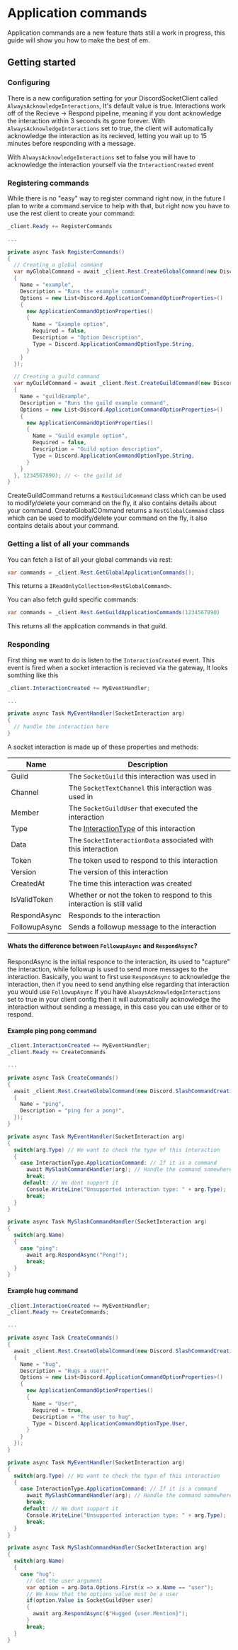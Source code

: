 # Application commands

Application commands are a new feature thats still a work in progress, this guide will show you how to make the best of em.




## Getting started

### Configuring

There is a new configuration setting for your DiscordSocketClient called `AlwaysAcknowledgeInteractions`, It's default value is true. 
Interactions work off of the Recieve -> Respond pipeline, meaning if you dont acknowledge the interaction within 3 seconds its gone forever.
With `AlwaysAcknowledgeInteractions` set to true, the client will automatically acknowledge the interaction as its recieved, 
letting you wait up to 15 minutes before responding with a message.

With `AlwaysAcknowledgeInteractions` set to false you will have to acknowledge the interaction yourself via the `InteractionCreated` event

### Registering commands

While there is no "easy" way to register command right now, in the future I plan to write a command service to help with that, but right now you have to use the rest
client to create your command:

```cs
_client.Ready += RegisterCommands

...

private async Task RegisterCommands()
{
  // Creating a global command
  var myGlobalCommand = await _client.Rest.CreateGlobalCommand(new Discord.SlashCommandCreationProperties()
  {
    Name = "example",
    Description = "Runs the example command",
    Options = new List<Discord.ApplicationCommandOptionProperties>()
    {
      new ApplicationCommandOptionProperties()
      {
        Name = "Example option",
        Required = false,
        Description = "Option Description",
        Type = Discord.ApplicationCommandOptionType.String,
      }
    }
  });

  // Creating a guild command
  var myGuildCommand = await _client.Rest.CreateGuildCommand(new Discord.SlashCommandCreationProperties()
  {
    Name = "guildExample",
    Description = "Runs the guild example command",
    Options = new List<Discord.ApplicationCommandOptionProperties>()
    {
      new ApplicationCommandOptionProperties()
      {
        Name = "Guild example option",
        Required = false,
        Description = "Guild option description",
        Type = Discord.ApplicationCommandOptionType.String,
      }
    }
  }, 1234567890); // <- the guild id
}
```
CreateGuildCommand returns a `RestGuildCommand` class which can be used to modify/delete your command on the fly, it also contains details about your command.
CreateGlobalCOmmand returns a `RestGlobalCommand` class which can be used to modify/delete your command on the fly, it also contains details about your command.

### Getting a list of all your commands
You can fetch a list of all your global commands via rest:
```cs
var commands = _client.Rest.GetGlobalApplicationCommands();
```
This returns a `IReadOnlyCollection<RestGlobalCommand>`.

You can also fetch guild specific commands:
```cs
var commands = _client.Rest.GetGuildApplicationCommands(1234567890) 
```
This returns all the application commands in that guild.

### Responding

First thing we want to do is listen to the `InteractionCreated` event. This event is fired when a socket interaction is recieved via the gateway, It looks somthing like this
```cs
_client.InteractionCreated += MyEventHandler;

...

private async Task MyEventHandler(SocketInteraction arg)
{
  // handle the interaction here
}
```

A socket interaction is made up of these properties and methods:

|  Name  |  Description |
|--------|--------------|
| Guild  | The `SocketGuild` this interaction was used in |
| Channel | The `SocketTextChannel` this interaction was used in |
| Member | The `SocketGuildUser` that executed the interaction |
| Type | The [InteractionType](https://discord.com/developers/docs/interactions/slash-commands#interaction-interactiontype) of this interaction |
| Data | The `SocketInteractionData` associated with this interaction | 
| Token | The token used to respond to this interaction | 
| Version | The version of this interaction |
| CreatedAt | The time this interaction was created |
| IsValidToken | Whether or not the token to respond to this interaction is still valid |
| RespondAsync | Responds to the interaction | 
| FollowupAsync | Sends a followup message to the interaction |



#### Whats the difference between `FollowupAsync` and `RespondAsync`?
RespondAsync is the initial responce to the interaction, its used to "capture" the interaction, while followup is used to send more messages to the interaction.
Basically, you want to first use `RespondAsync` to acknowledge the interaction, then if you need to send anything else regarding that interaction you would use `FollowupAsync`
If you have `AlwaysAcknowledgeInteractions` set to true in your client config then it will automatically acknowledge the interaction without sending a message, 
in this case you can use either or to respond.

#### Example ping pong command
```cs
_client.InteractionCreated += MyEventHandler;
_client.Ready += CreateCommands

...

private async Task CreateCommands()
{
  await _client.Rest.CreateGlobalCommand(new Discord.SlashCommandCreationProperties()
  {
    Name = "ping",
    Description = "ping for a pong!",
  });
}

private async Task MyEventHandler(SocketInteraction arg)
{
  switch(arg.Type) // We want to check the type of this interaction
  {
    case InteractionType.ApplicationCommand: // If it is a command
      await MySlashCommandHandler(arg); // Handle the command somewhere
      break;
     default: // We dont support it
      Console.WriteLine("Unsupported interaction type: " + arg.Type);
      break;
  }
}

private async Task MySlashCommandHandler(SocketInteraction arg)
{
  switch(arg.Name)
  {
    case "ping":
      await arg.RespondAsync("Pong!");
      break;
  }
}
```

#### Example hug command
```cs
_client.InteractionCreated += MyEventHandler;
_client.Ready += CreateCommands;

...

private async Task CreateCommands()
{
  await _client.Rest.CreateGlobalCommand(new Discord.SlashCommandCreationProperties()
  {
    Name = "hug",
    Description = "Hugs a user!",
    Options = new List<Discord.ApplicationCommandOptionProperties>()
    {
      new ApplicationCommandOptionProperties()
      {
        Name = "User",
        Required = true,
        Description = "The user to hug",
        Type = Discord.ApplicationCommandOptionType.User,
      }
    }
  });
}

private async Task MyEventHandler(SocketInteraction arg)
{
  switch(arg.Type) // We want to check the type of this interaction
  {
    case InteractionType.ApplicationCommand: // If it is a command
      await MySlashCommandHandler(arg); // Handle the command somewhere
      break;
     default: // We dont support it
      Console.WriteLine("Unsupported interaction type: " + arg.Type);
      break;
  }
}

private async Task MySlashCommandHandler(SocketInteraction arg)
{
  switch(arg.Name)
  {
    case "hug":
      // Get the user argument
      var option = arg.Data.Options.First(x => x.Name == "user");
      // We know that the options value must be a user
      if(option.Value is SocketGuildUser user)
      {
        await arg.RespondAsync($"Hugged {user.Mention}");
      }
      break;
  }
}
```


